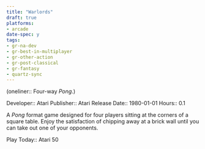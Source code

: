 ```yaml
---
title: "Warlords"
draft: true
platforms:
- arcade
date-spec: y
tags:
- gr-na-dev
- gr-best-in-multiplayer
- gr-other-action
- gr-post-classical
- gr-fantasy
- quartz-sync
---
```


(oneliner:: Four-way *Pong*.)

Developer:: Atari
Publisher:: Atari
Release Date:: 1980-01-01
Hours:: 0.1

A *Pong* format game designed for four players sitting at the corners of a square table. Enjoy the satisfaction of chipping away at a brick wall until you can take out one of your opponents.

Play Today:: Atari 50